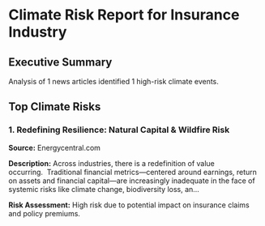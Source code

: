# Climate Risk Report for Insurance Industry

## Executive Summary

Analysis of 1 news articles identified 1 high-risk climate events.

## Top Climate Risks

### 1. Redefining Resilience: Natural Capital & Wildfire Risk

**Source:** Energycentral.com

**Description:** Across industries, there is a redefinition of value occurring.  Traditional financial metrics—centered around earnings, return on assets and financial capital—are increasingly inadequate in the face of systemic risks like climate change, biodiversity loss, an…

**Risk Assessment:** High risk due to potential impact on insurance claims and policy premiums.


